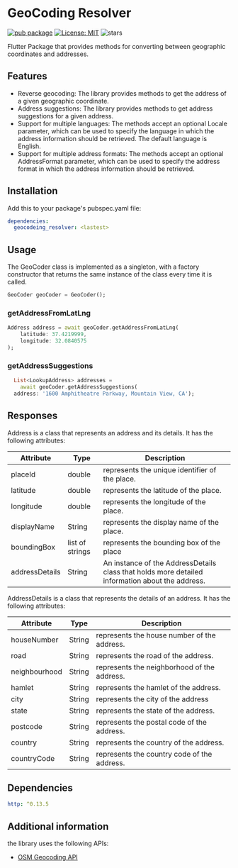 # GeoCoding Resolver
[![pub package](https://img.shields.io/pub/v/geocoding_resolver.svg)](https://pub.dev/packages/geocoding_resolver)
[![License: MIT](https://img.shields.io/badge/License-MIT-yellow.svg)](https://opensource.org/licenses/MIT)
![stars](https://img.shields.io/github/stars/ahmedsaleh210/geocoding_resolver)

Flutter Package that provides methods for converting between geographic coordinates and addresses.

## Features
* Reverse geocoding: The library provides methods to get the address of a given geographic coordinate.
* Address suggestions: The library provides methods to get address suggestions for a given address.
* Support for multiple languages: The methods accept an optional Locale parameter, which can be used to specify the language in which the address information should be retrieved. The default language is English. 
* Support for multiple address formats: The methods accept an optional AddressFormat parameter, which can be used to specify the address format in which the address information should be retrieved.

## Installation

Add this to your package's pubspec.yaml file:

```yaml
dependencies:
  geocodeing_resolver: <lastest>
```
## Usage
The GeoCoder class is implemented as a singleton, with a factory constructor that returns the same instance of the class every time it is called.
```dart
GeoCoder geoCoder = GeoCoder();
```

### getAddressFromLatLng
```dart
Address address = await geoCoder.getAddressFromLatLng(
    latitude: 37.4219999,
    longitude: 32.0840575
);
```

### getAddressSuggestions
```dart
  List<LookupAddress> addresses =
    await geoCoder.getAddressSuggestions(
  address: '1600 Amphitheatre Parkway, Mountain View, CA');
```
## Responses

Address is a class that represents an address and its details. It has the following attributes:

| Attribute     | Type   | Description |
|---------------|--------|-------------|
| placeId     | double | represents the unique identifier of the place. |
| latitude      | double | represents the latitude of the place. |
| longitude      | double    | represents the longitude of the place. |
| displayName  | String    | represents the display name of the place. |
| boundingBox | list of strings | represents the bounding box of the place |
| addressDetails      | String | An instance of the AddressDetails class that holds more detailed information about the address. |

AddressDetails is a class that represents the details of an address. It has the following attributes:

| Attribute     | Type   | Description |
|---------------|--------|-------------|
| houseNumber     | String | represents the house number of the address. |
| road      | String | represents the road of the address. |
| neighbourhood      | String    | represents the neighborhood of the address. |
| hamlet  | String    | represents the hamlet of the address. |
| city | String | represents the city of the address |
| state      | String | represents the state of the address. |
| postcode      | String | represents the postal code of the address. |
| country      | String | represents the country of the address. |
| countryCode      | String | represents the country code of the address. |

## Dependencies
```yaml
http: ^0.13.5
```

## Additional information
the library uses the following APIs:
* [OSM Geocoding API](https://nominatim.org/release-docs/latest/api/Overview/)